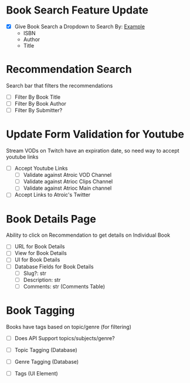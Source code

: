 # Book Search Feature Update
- [x] Give Book Search a Dropdown to Search By: [Example](https://getbootstrap.com/docs/5.0/forms/input-group/#buttons-with-dropdowns)
  - ISBN
  - Author
  - Title

# Recommendation Search
Search bar that filters the recommendations 
- [ ] Filter By Book Title
- [ ] Filter By Book Author
- [ ] Filter By Submitter?

# Update Form Validation for Youtube
Stream VODs on Twitch have an expiration date, so need way to accept youtube links
- [ ] Accept Youtube Links
  - [ ] Validate against Atroic VOD Channel 
  - [ ] Validate against Atrioc Clips Channel
  - [ ] Validate against Atrioc Main channel
- [ ] Accept Links to Atroic's Twitter

# Book Details Page
Ability to click on Recommendation to get details on Individual Book
- [ ] URL for Book Details
- [ ] View for Book Details
- [ ] UI for Book Details
- [ ] Database Fields for Book Details
  - [ ] Slug?: str
  - [ ] Description: str
  - [ ] Comments: str (Comments Table)

# Book Tagging
Books have tags based on topic/genre (for filtering)
- [ ] Does API Support topics/subjects/genre?
- [ ] Topic Tagging (Database)
- [ ] Genre Tagging (Database)
- [ ] Tags (UI Element)
  